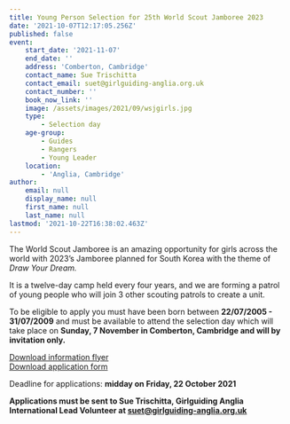 ```yaml
---
title: Young Person Selection for 25th World Scout Jamboree 2023
date: '2021-10-07T12:17:05.256Z'
published: false
event:
    start_date: '2021-11-07'
    end_date: ''
    address: 'Comberton, Cambridge'
    contact_name: Sue Trischitta
    contact_email: suet@girlguiding-anglia.org.uk
    contact_number: ''
    book_now_link: ''
    image: /assets/images/2021/09/wsjgirls.jpg
    type:
        - Selection day
    age-group:
        - Guides
        - Rangers
        - Young Leader
    location:
        - 'Anglia, Cambridge'
author:
    email: null
    display_name: null
    first_name: null
    last_name: null
lastmod: '2021-10-22T16:38:02.463Z'
---
```

The World Scout Jamboree is an amazing opportunity for girls across the world with 2023’s Jamboree planned for South Korea with the theme of _Draw Your Dream._

It is a twelve-day camp held every four years, and we are forming a patrol of young people who will join 3 other scouting patrols to create a unit. 

To be eligible to apply you must have been born between **22/07/2005 - 31/07/2009** and must be available to attend the selection day which will take place on **Sunday, 7 November in Comberton, Cambridge and will by invitation only.**

<div class="row">
<div class="col-md-6">
<a class="btn-gg" href="/assets/docs/WSJpartflyer.docx"><i class="fa fa-download"></i> Download information flyer</a>
</div>
<div class="col-md-6">
<a class="btn-gg" href="/assets/docs/WSJappform.docx"><i class="fa fa-download"></i> Download application form</a>
</div>
</div>

Deadline for applications: **midday on Friday, 22 October 2021**

**Applications must be sent to Sue Trischitta, Girlguiding Anglia International Lead Volunteer at [suet@girlguiding-anglia.org.uk](mailto:suet@girlguiding-anglia.org.uk)**
